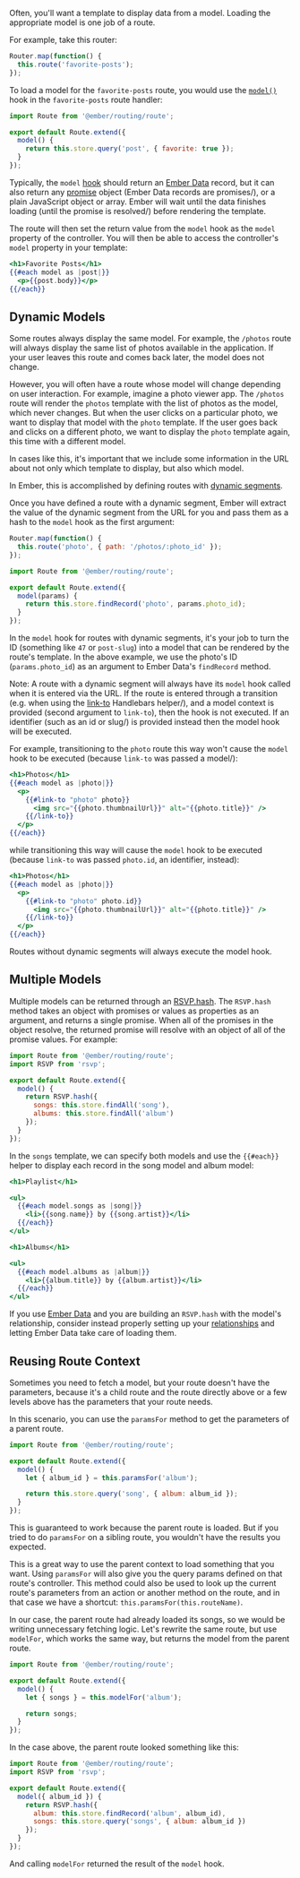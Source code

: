 Often, you'll want a template to display data from a model. Loading the
appropriate model is one job of a route.

For example, take this router:

```javascript {data-filename=app/router.js}
Router.map(function() {
  this.route('favorite-posts');
});
```

To load a model for the `favorite-posts` route, you would use the [`model()`](https://api.emberjs.com/ember/3.3/classes/Route/methods/model?anchor=model)
hook in the `favorite-posts` route handler:

```javascript {data-filename=app/routes/favorite-posts.js}
import Route from '@ember/routing/route';

export default Route.extend({
  model() {
    return this.store.query('post', { favorite: true });
  }
});
```

Typically, the `model` [hook](../../getting-started/core-concepts/#toc_hooks) should return an [Ember Data](../../models/) record,
but it can also return any [promise](https://www.promisejs.org/) object (Ember Data records are promises/),
or a plain JavaScript object or array.
Ember will wait until the data finishes loading (until the promise is resolved/) before rendering the template.

The route will then set the return value from the `model` hook as the `model` property of the controller.
You will then be able to access the controller's `model` property in your template:

```handlebars {data-filename=app/templates/favorite-posts.hbs}
<h1>Favorite Posts</h1>
{{#each model as |post|}}
  <p>{{post.body}}</p>
{{/each}}
```

## Dynamic Models

Some routes always display the same model. For example, the `/photos`
route will always display the same list of photos available in the
application. If your user leaves this route and comes back later, the
model does not change.

However, you will often have a route whose model will change depending
on user interaction. For example, imagine a photo viewer app. The
`/photos` route will render the `photos` template with the list of
photos as the model, which never changes. But when the user clicks on a
particular photo, we want to display that model with the `photo`
template. If the user goes back and clicks on a different photo, we want
to display the `photo` template again, this time with a different model.

In cases like this, it's important that we include some information in
the URL about not only which template to display, but also which model.

In Ember, this is accomplished by defining routes with [dynamic
segments](../defining-your-routes/#toc_dynamic-segments).

Once you have defined a route with a dynamic segment,
Ember will extract the value of the dynamic segment from the URL for
you and pass them as a hash to the `model` hook as the first argument:

```javascript {data-filename=app/router.js}
Router.map(function() {
  this.route('photo', { path: '/photos/:photo_id' });
});
```

```javascript {data-filename=app/routes/photo.js}
import Route from '@ember/routing/route';

export default Route.extend({
  model(params) {
    return this.store.findRecord('photo', params.photo_id);
  }
});
```

In the `model` hook for routes with dynamic segments, it's your job to
turn the ID (something like `47` or `post-slug`) into a model that can
be rendered by the route's template. In the above example, we use the
photo's ID (`params.photo_id`) as an argument to Ember Data's `findRecord`
method.

Note: A route with a dynamic segment will always have its `model` hook called when it is entered via the URL.
If the route is entered through a transition (e.g. when using the [link-to](../../templates/links/) Handlebars helper/),
and a model context is provided (second argument to `link-to`), then the hook is not executed.
If an identifier (such as an id or slug/) is provided instead then the model hook will be executed.

For example, transitioning to the `photo` route this way won't cause the `model` hook to be executed (because `link-to`
was passed a model/):

```handlebars {data-filename=app/templates/photos.hbs}
<h1>Photos</h1>
{{#each model as |photo|}}
  <p>
    {{#link-to "photo" photo}}
      <img src="{{photo.thumbnailUrl}}" alt="{{photo.title}}" />
    {{/link-to}}
  </p>
{{/each}}
```

while transitioning this way will cause the `model` hook to be executed (because `link-to` was passed `photo.id`, an
identifier, instead):

```handlebars {data-filename=app/templates/photos.hbs}
<h1>Photos</h1>
{{#each model as |photo|}}
  <p>
    {{#link-to "photo" photo.id}}
      <img src="{{photo.thumbnailUrl}}" alt="{{photo.title}}" />
    {{/link-to}}
  </p>
{{/each}}
```

Routes without dynamic segments will always execute the model hook.

## Multiple Models

Multiple models can be returned through an
[RSVP.hash](https://api.emberjs.com/ember/3.3/classes/rsvp/methods/hash?anchor=hash).
The `RSVP.hash` method takes an object with promises or values as properties as an argument, and returns a single promise.
When all of the promises in the object resolve, the returned promise will resolve with an object of all of the promise values. For example:

```javascript {data-filename=app/routes/songs.js}
import Route from '@ember/routing/route';
import RSVP from 'rsvp';

export default Route.extend({
  model() {
    return RSVP.hash({
      songs: this.store.findAll('song'),
      albums: this.store.findAll('album')
    });
  }
});
```

In the `songs` template, we can specify both models and use the `{{#each}}` helper to display
each record in the song model and album model:

```handlebars {data-filename=app/templates/songs.hbs}
<h1>Playlist</h1>

<ul>
  {{#each model.songs as |song|}}
    <li>{{song.name}} by {{song.artist}}</li>
  {{/each}}
</ul>

<h1>Albums</h1>

<ul>
  {{#each model.albums as |album|}}
    <li>{{album.title}} by {{album.artist}}</li>
  {{/each}}
</ul>
```

If you use [Ember Data](../../models/) and you are building an `RSVP.hash` with the model's relationship, consider instead properly setting up your [relationships](../../models/relationships/) and letting Ember Data take care of loading them.

## Reusing Route Context

Sometimes you need to fetch a model, but your route doesn't have the parameters, because it's
a child route and the route directly above or a few levels above has the parameters that your route
needs.

In this scenario, you can use the `paramsFor` method to get the parameters of a parent route.

```javascript {data-filename=app/routes/album/index.js}
import Route from '@ember/routing/route';

export default Route.extend({
  model() {
    let { album_id } = this.paramsFor('album');

    return this.store.query('song', { album: album_id });
  }
});
```

This is guaranteed to work because the parent route is loaded. But if you tried to
do `paramsFor` on a sibling route, you wouldn't have the results you expected.

This is a great way to use the parent context to load something that you want.
Using `paramsFor` will also give you the query params defined on that route's controller.
This method could also be used to look up the current route's parameters from an action
or another method on the route, and in that case we have a shortcut: `this.paramsFor(this.routeName)`.

In our case, the parent route had already loaded its songs, so we would be writing unnecessary fetching logic.
Let's rewrite the same route, but use `modelFor`, which works the same way, but returns the model
from the parent route.

```javascript {data-filename=app/routes/album/index.js}
import Route from '@ember/routing/route';

export default Route.extend({
  model() {
    let { songs } = this.modelFor('album');

    return songs;
  }
});
```

In the case above, the parent route looked something like this:

```javascript {data-filename=app/routes/album.js}
import Route from '@ember/routing/route';
import RSVP from 'rsvp';

export default Route.extend({
  model({ album_id }) {
    return RSVP.hash({
      album: this.store.findRecord('album', album_id),
      songs: this.store.query('songs', { album: album_id })
    });
  }
});
```

And calling `modelFor` returned the result of the `model` hook.
